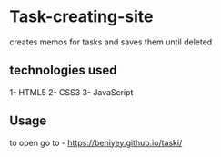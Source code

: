 # Task-creating-site
creates memos for tasks and saves them until deleted

## technologies used 

1- HTML5
2- CSS3
3- JavaScript

## Usage
to open go to - https://beniyey.github.io/taski/
